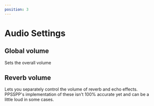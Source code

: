 ```yaml
---
position: 3
---
```

# Audio Settings

## Global volume

Sets the overall volume

## Reverb volume

Lets you separately control the volume of reverb and echo effects. PPSSPP's implementation of these isn't 100% accurate yet and can be a little loud in some cases.
